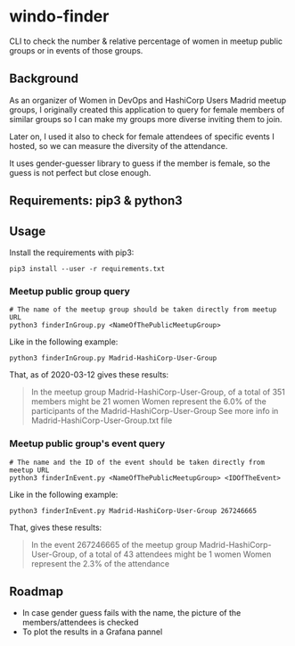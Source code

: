 # windo-finder

CLI to check the number & relative percentage of women in meetup public groups or in events of those groups.

## Background
As an organizer of Women in DevOps and HashiCorp Users Madrid meetup groups, I originally created this application to query for female members of similar groups so I can make my groups more diverse inviting them to join.

Later on, I used it also to check for female attendees of specific events I hosted, so we can measure the diversity of the attendance.

It uses gender-guesser library to guess if the member is female, so the guess is not perfect but close enough.

## Requirements: pip3 & python3

## Usage

Install the requirements with pip3:

`pip3 install --user -r requirements.txt`

### Meetup public group query

```
# The name of the meetup group should be taken directly from meetup URL
python3 finderInGroup.py <NameOfThePublicMeetupGroup>
```

Like in the following example:

`python3 finderInGroup.py Madrid-HashiCorp-User-Group`

That, as of 2020-03-12 gives these results:

> In the meetup group Madrid-HashiCorp-User-Group, of a total of 351 members might be 21 women
> Women represent the 6.0% of the participants of the Madrid-HashiCorp-User-Group
> See more info in Madrid-HashiCorp-User-Group.txt file

### Meetup public group's event query

```
# The name and the ID of the event should be taken directly from meetup URL
python3 finderInEvent.py <NameOfThePublicMeetupGroup> <IDOfTheEvent> 
```

Like in the following example:

`python3 finderInEvent.py Madrid-HashiCorp-User-Group 267246665`

That, gives these results:

> In the event 267246665 of the meetup group Madrid-HashiCorp-User-Group, of a total of 43 attendees might be 1 women
> Women represent the 2.3% of the attendance

## Roadmap
- In case gender guess fails with the name, the picture of the members/attendees is checked
- To plot the results in a Grafana pannel
